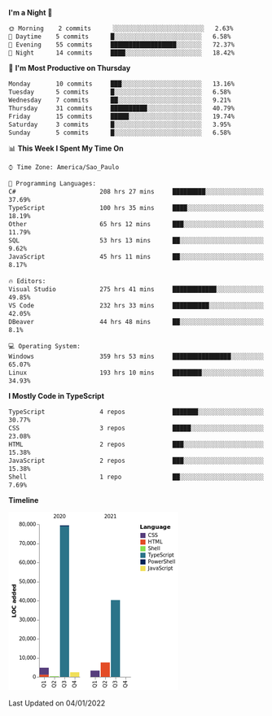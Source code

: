 <!--START_SECTION:waka-->
**I'm a Night 🦉** 

```text
🌞 Morning    2 commits      ░░░░░░░░░░░░░░░░░░░░░░░░░   2.63% 
🌆 Daytime    5 commits      █░░░░░░░░░░░░░░░░░░░░░░░░   6.58% 
🌃 Evening    55 commits     ██████████████████░░░░░░░   72.37% 
🌙 Night      14 commits     ████░░░░░░░░░░░░░░░░░░░░░   18.42%

```
📅 **I'm Most Productive on Thursday** 

```text
Monday       10 commits     ███░░░░░░░░░░░░░░░░░░░░░░   13.16% 
Tuesday      5 commits      █░░░░░░░░░░░░░░░░░░░░░░░░   6.58% 
Wednesday    7 commits      ██░░░░░░░░░░░░░░░░░░░░░░░   9.21% 
Thursday     31 commits     ██████████░░░░░░░░░░░░░░░   40.79% 
Friday       15 commits     █████░░░░░░░░░░░░░░░░░░░░   19.74% 
Saturday     3 commits      █░░░░░░░░░░░░░░░░░░░░░░░░   3.95% 
Sunday       5 commits      █░░░░░░░░░░░░░░░░░░░░░░░░   6.58%

```


📊 **This Week I Spent My Time On** 

```text
⌚︎ Time Zone: America/Sao_Paulo

💬 Programming Languages: 
C#                       208 hrs 27 mins     █████████░░░░░░░░░░░░░░░░   37.69% 
TypeScript               100 hrs 35 mins     ████░░░░░░░░░░░░░░░░░░░░░   18.19% 
Other                    65 hrs 12 mins      ███░░░░░░░░░░░░░░░░░░░░░░   11.79% 
SQL                      53 hrs 13 mins      ██░░░░░░░░░░░░░░░░░░░░░░░   9.62% 
JavaScript               45 hrs 11 mins      ██░░░░░░░░░░░░░░░░░░░░░░░   8.17%

🔥 Editors: 
Visual Studio            275 hrs 41 mins     ████████████░░░░░░░░░░░░░   49.85% 
VS Code                  232 hrs 33 mins     ██████████░░░░░░░░░░░░░░░   42.05% 
DBeaver                  44 hrs 48 mins      ██░░░░░░░░░░░░░░░░░░░░░░░   8.1%

💻 Operating System: 
Windows                  359 hrs 53 mins     ████████████████░░░░░░░░░   65.07% 
Linux                    193 hrs 10 mins     ████████░░░░░░░░░░░░░░░░░   34.93%

```

**I Mostly Code in TypeScript** 

```text
TypeScript               4 repos             ███████░░░░░░░░░░░░░░░░░░   30.77% 
CSS                      3 repos             █████░░░░░░░░░░░░░░░░░░░░   23.08% 
HTML                     2 repos             ███░░░░░░░░░░░░░░░░░░░░░░   15.38% 
JavaScript               2 repos             ███░░░░░░░░░░░░░░░░░░░░░░   15.38% 
Shell                    1 repo              ██░░░░░░░░░░░░░░░░░░░░░░░   7.69%

```


**Timeline**

![Chart not found](https://raw.githubusercontent.com/jonhoffmam/jonhoffmam/master/charts/bar_graph.png) 


 Last Updated on 04/01/2022
<!--END_SECTION:waka-->
